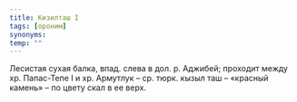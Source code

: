 ```yaml
---
title: Кизилташ I
tags: [ороним]
synonyms:
temp: ""
---
```


Лесистая сухая балка, впад. слева в дол. р. Аджибей; проходит между хр.
Папас-Тепе I и хр. Армутлук – ср. тюрк. кызыл таш – «красный камень» – по цвету
скал в ее верх.
